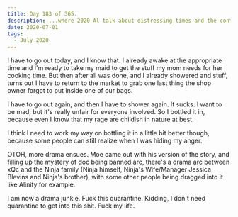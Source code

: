 ```yaml
---
title: Day 183 of 365.
description: ...where 2020 Al talk about distressing times and the continuing drama situation with OTV.
date: 2020-07-01
tags:
  - July 2020
---
```


I have to go out today, and I know that. I already awake at the appropriate time and I'm ready to take my maid to get the stuff my mom needs for her cooking time. But then after all was done, and I already showered and stuff, turns out I have to return to the market to grab one last thing the shop owner forgot to put inside one of our bags. 

I have to go out again, and then I have to shower again. It sucks. I want to be mad, but it's really unfair for everyone involved. So I bottled it in, because even I know that my rage are childish in nature at best.

I think I need to work my way on bottling it in a little bit better though, because some people can still realize when I was hiding my anger.

OTOH, more drama ensues. Moe came out with his version of the story, and filling up the mystery of doc being banned arc, there's a drama arc between xQc and the Ninja family (Ninja himself, Ninja's Wife/Manager Jessica Blevins and Ninja's brother), with some other people being dragged into it like Alinity for example.

I am now a drama junkie. Fuck this quarantine. Kidding, I don't need quarantine to get into this shit. Fuck my life.
